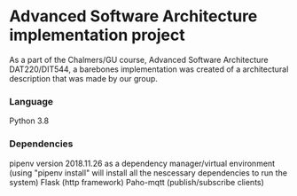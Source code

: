 # Advanced Software Architecture implementation project
As a part of the Chalmers/GU course, Advanced Software Architecture DAT220/DIT544, a barebones implementation was created of a architectural description that was made by our group.

### Language
Python 3.8
### Dependencies
pipenv version 2018.11.26 as a dependency manager/virtual environment
(using "pipenv install" will install all the nescessary dependencies to run the system)
Flask (http framework)
Paho-mqtt (publish/subscribe clients)

